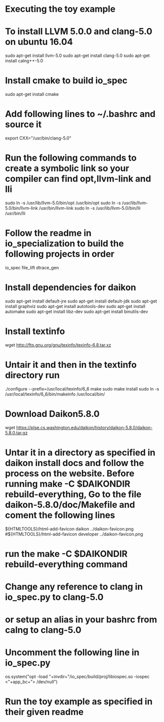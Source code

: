# Executing the toy example


# To install LLVM 5.0.0 and clang-5.0 on ubuntu 16.04
sudo apt-get install llvm-5.0
sudo apt-get install clang-5.0
sudo apt-get install calng++-5.0

# Install cmake to build io_spec 
sudo apt-get install cmake

# Add following lines to ~/.bashrc and source it
export CXX="/usr/bin/clang-5.0"

# Run the following commands to create a symbolic link so your compiler can find opt,llvm-link and lli
sudo ln -s /usr/lib/llvm-5.0/bin/opt /usr/bin/opt
sudo ln -s /usr/lib/llvm-5.0/bin/llvm-link /usr/bin/llvm-link
sudo ln -s /usr/lib/llvm-5.0/bin/lli /usr/bin/lli

# Follow the readme in io_specialization to build the following projects in order
io_spec
file_lift
dtrace_gen

# Install dependencies for daikon
sudo apt-get install default-jre
sudo apt-get install default-jdk
sudo apt-get install graphviz
sudo apt-get install autotools-dev
sudo apt-get install automake
sudo apt-get install libz-dev
sudo apt-get install binutils-dev

# Install textinfo
wget http://ftp.gnu.org/gnu/texinfo/texinfo-6.8.tar.xz

# Untair it and then in the textinfo directory run
./configure --prefix=/usr/local/texinfo/6_6
make
sudo make install
sudo ln -s /usr/local/texinfo/6_6/bin/makeinfo /usr/local/bin/

# Download Daikon5.8.0
wget https://plse.cs.washington.edu/daikon/history/daikon-5.8.0/daikon-5.8.0.tar.gz
# Untar it in a directory as specified in daikon install docs and follow the process on the website. Before running make -C $DAIKONDIR rebuild-everything, Go to the file daikon-5.8.0/doc/Makefile and coment the following lines
${HTMLTOOLS}/html-add-favicon daikon ../daikon-favicon.png
#${HTMLTOOLS}/html-add-favicon developer ../daikon-favicon.png

# run the make -C $DAIKONDIR rebuild-everything command

# Change any reference to clang in io_spec.py to clang-5.0
# or setup an alias in your bashrc from calng to clang-5.0

# Uncomment the following line in io_spec.py
os.system("opt -load "+invdir+"/io_spec/build/proj/libiospec.so -iospec <"+app_bc+"> /dev/null")

# Run the toy example as specified in their given readme